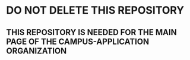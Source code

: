 # DO NOT DELETE THIS REPOSITORY
## THIS REPOSITORY IS NEEDED FOR THE MAIN PAGE OF THE CAMPUS-APPLICATION ORGANIZATION
